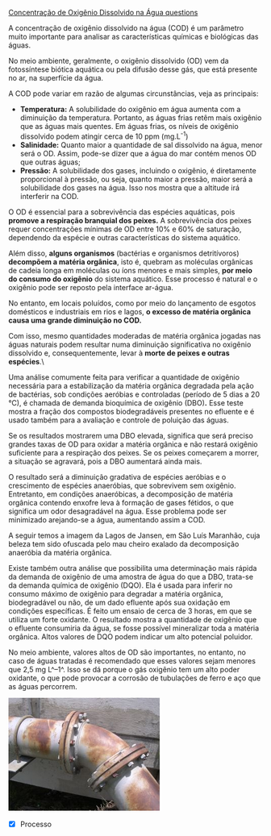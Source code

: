 [Concentração de Oxigênio Dissolvido na Água questions](Concentra%C3%A7%C3%A3o%20de%20Oxig%C3%AAnio%20Dissolvido%20na%20%C3%81gua%20questions.md)

A concentração de oxigênio dissolvido na água (COD) é um parâmetro muito
importante para analisar as características químicas e biológicas das
águas.

No meio ambiente, geralmente, o oxigênio dissolvido (OD) vem da
fotossíntese biótica aquática ou pela difusão desse gás, que está
presente no ar, na superfície da água.

A COD pode variar em razão de algumas circunstâncias, veja as
principais:

-   **Temperatura:** A solubilidade do oxigênio em água aumenta
    com a diminuição da temperatura. Portanto, as águas
    frias retêm mais oxigênio que as águas mais quentes. Em águas frias,
    os níveis de oxigênio dissolvido podem atingir cerca de 10 ppm
    (mg.L<sup>-1</sup>)
-   **Salinidade:** Quanto maior a quantidade de sal dissolvido na
    água, menor será o OD. Assim, pode-se dizer que a água do mar contém
    menos OD que outras águas;
-   **Pressão:** A solubilidade dos gases, incluindo o oxigênio, é
    diretamente proporcional à pressão, ou seja, quanto maior a pressão,
    maior será a solubilidade dos gases na água. Isso nos mostra que a
    altitude irá interferir na COD.

O OD é essencial para a sobrevivência das espécies aquáticas, pois
**promove a respiração branquial dos peixes.** A sobrevivência dos
peixes requer concentrações mínimas de OD entre 10% e 60% de saturação,
dependendo da espécie e outras características do sistema aquático.

Além disso, **alguns organismos** (bactérias e organismos detritívoros)
**decompõem a matéria orgânica**, isto é, quebram as moléculas orgânicas
de cadeia longa em moléculas ou íons menores e mais simples, **por meio
do consumo do oxigênio** do sistema aquático. Esse processo é natural e
o oxigênio pode ser reposto pela interface ar-água.

No entanto, em locais poluídos, como por meio do lançamento de esgotos
domésticos e industriais em rios e lagos, **o excesso de matéria
orgânica causa uma grande diminuição no COD.**

Com isso,
mesmo quantidades moderadas de matéria orgânica jogadas nas águas
naturais podem resultar numa diminuição significativa no oxigênio
dissolvido e, consequentemente, levar à **morte de peixes e outras
espécies**.\

Uma análise comumente feita para verificar a quantidade de oxigênio
necessária para a estabilização da matéria orgânica degradada pela ação
de bactérias, sob condições aeróbias e controladas (período de 5 dias a
20 °C), é chamada de demanda bioquímica de oxigênio (DBO)**.** Esse
teste mostra a fração dos compostos biodegradáveis presentes no efluente
e é usado também para a avaliação e controle de poluição das águas.

Se os resultados mostrarem uma DBO elevada, significa que será preciso
grandes taxas de OD para oxidar a matéria orgânica e não restará
oxigênio suficiente para a respiração dos peixes. Se os peixes começarem
a morrer, a situação se agravará, pois a DBO aumentará ainda mais.

O resultado será a diminuição gradativa de espécies aeróbias e o
crescimento de espécies anaeróbias, que sobrevivem sem oxigênio.
Entretanto, em condições anaeróbicas, a decomposição de matéria orgânica
contendo enxofre leva à formação de gases fétidos, o que significa um
odor desagradável na água. Esse problema pode ser minimizado arejando-se
a água, aumentando assim a COD.

A seguir temos a imagem da Lagos de Jansen, em São Luís Maranhão, cuja
beleza tem sido ofuscada pelo mau cheiro exalado da decomposição
anaeróbia da matéria orgânica.


Existe também outra análise que possibilita uma determinação mais rápida
da demanda de oxigênio de uma amostra de água do que a DBO, trata-se da
demanda química de oxigênio (DQO). Ela é usada para inferir no consumo
máximo de oxigênio para degradar a matéria orgânica, biodegradável ou
não, de um dado efluente após sua oxidação em condições específicas. É
feito um ensaio de cerca de 3 horas, em que se utiliza um forte
oxidante. O resultado mostra a quantidade de oxigênio que o efluente
consumiria da água, se fosse possível mineralizar toda a matéria
orgânica. Altos valores de DQO podem indicar um alto potencial poluidor.

No meio ambiente, valores altos de OD são importantes, no entanto,
no caso de águas tratadas é recomendado que esses valores sejam menores
que 2,5 mg L^–1^. Isso se dá porque o gás oxigênio tem um alto poder
oxidante, o que pode provocar a corrosão de tubulações de ferro e aço
que as águas percorrem.

![](Imagens/Pasted%20image%2020201023101933.png)

- [x] Processo 
